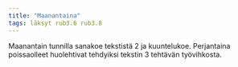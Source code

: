 ```yaml
---
title: "Maanantaina"
tags: läksyt rub3.6 rub3.8
---
```


Maanantain tunnilla sanakoe tekstistä 2 ja kuuntelukoe. Perjantaina poissaolleet huolehtivat tehdyiksi tekstin 3 tehtävän työvihkosta.